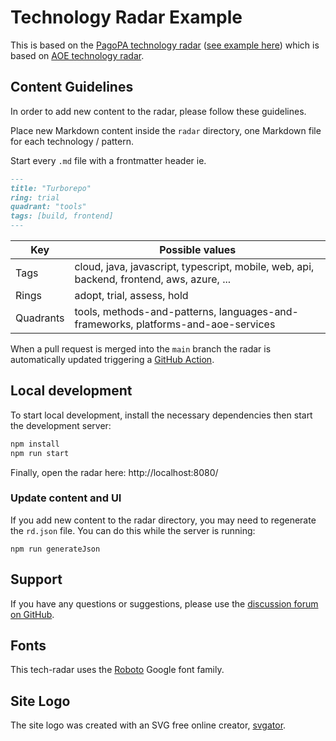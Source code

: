 # Technology Radar Example

This is based on the [PagoPA technology radar](https://github.com/pagopa/technology-radar) ([see example here](https://pagopa.github.io/technology-radar/index.html))
 which is based on [AOE technology radar](https://github.com/AOEpeople/aoe_technology_radar).


## Content Guidelines

In order to add new content to the radar,
please follow these guidelines.

Place new Markdown content inside the `radar` directory,
one Markdown file for each technology / pattern.

Start every `.md` file with a frontmatter header ie.

```md
---
title: "Turborepo"
ring: trial
quadrant: "tools"
tags: [build, frontend]
---
```

| Key       | Possible values                                                                           |
| --------- | ----------------------------------------------------------------------------------------- |
| Tags      | cloud, java, javascript, typescript, mobile, web, api, backend, frontend, aws, azure, ... |
| Rings     | adopt, trial, assess, hold                                                                |
| Quadrants | tools, methods-and-patterns, languages-and-frameworks, platforms-and-aoe-services         |

When a pull request is merged into the `main` branch
the radar is automatically updated triggering a [GitHub Action](./.github/workflows/main.yml).

## Local development

To start local development, install the necessary dependencies
then start the development server:

```bash
npm install
npm run start
```

Finally, open the radar here: http://localhost:8080/

### Update content and UI

If you add new content to the radar directory,
you may need to regenerate the `rd.json` file.
You can do this while the server is running:

```
npm run generateJson
```

## Support

If you have any questions or suggestions, please use
the [discussion forum on GitHub](https://github.com/pagopa/technology-radar/discussions).

## Fonts

This tech-radar uses the [Roboto](https://fonts.google.com/specimen/Roboto) Google font family.

## Site Logo
The site logo was created with an SVG free online creator, [svgator](https://app.svgator.com/).
